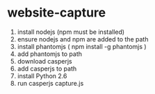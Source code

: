 # website-capture

1. install nodejs (npm must be installed)
2. ensure nodejs and npm are added to the path
3. install phantomjs ( npm install -g phantomjs )
4. add phantomjs to path
5. download casperjs
6. add casperjs to path
7. install Python 2.6
8. run casperjs capture.js
